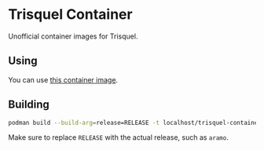 # Trisquel Container

Unofficial container images for Trisquel.

## Using

You can use [this container image](https://github.com/charles4090/trisquel-container/pkgs/container/trisquel-container).

## Building

```sh
podman build --build-arg=release=RELEASE -t localhost/trisquel-container:latest .
```

Make sure to replace `RELEASE` with the actual release, such as `aramo`.
